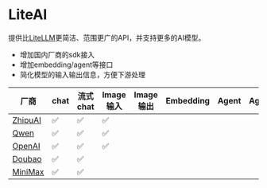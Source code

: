 # LiteAI

提供比[LiteLLM](https://github.com/BerriAI/litellm)更简洁、范围更广的API，并支持更多的AI模型。

- 增加国内厂商的sdk接入
- 增加embedding/agent等接口
- 简化模型的输入输出信息，方便下游处理

| 厂商                                                       | chat | 流式chat | Image输入 | Image输出 | Embedding | Agent |Agent |
| ---------------------------------------------------------- | ---- | -------- | --------- | --------- | --------- | ----- |----- |
| [ZhipuAI](https://open.bigmodel.cn/dev/api#glm-4)             | ✅   | ✅       | ✅        |           |           |       | |
| [Qwen](https://help.aliyun.com/zh/dashscope/qwen-api-details) | ✅   | ✅       | ✅        |           |           |       ||
| [OpenAI](https://platform.openai.com/docs/guides/chat-completions) | ✅   | ✅       | ✅        |           |           |       ||
| [Doubao](https://www.volcengine.com/docs/82379/1263482) | ✅   | ✅       |        |           |           |       ||
| [MiniMax](https://www.volcengine.com/docs/82379/1263482) | ✅   | ✅       |        |           |           |       |
